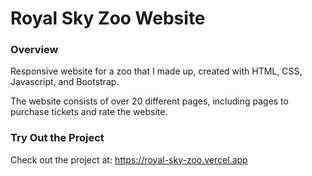 # Royal Sky Zoo Website

### Overview
Responsive website for a zoo that I made up, created with HTML, CSS, Javascript, and Bootstrap.

The website consists of over 20 different pages, including pages to purchase tickets and rate the website.

### Try Out the Project
Check out the project at: https://royal-sky-zoo.vercel.app

